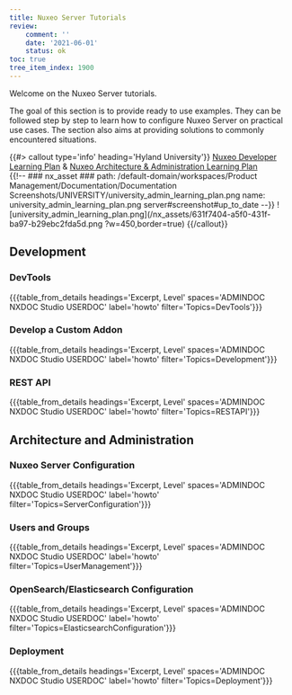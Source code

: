 ```yaml
---
title: Nuxeo Server Tutorials
review:
    comment: ''
    date: '2021-06-01'
    status: ok
toc: true
tree_item_index: 1900
---
```


Welcome on the Nuxeo Server tutorials.

The goal of this section is to provide ready to use examples. They can be followed step by step to learn how to configure Nuxeo Server on practical use cases. The section also aims at providing solutions to commonly encountered situations.

{{#> callout type='info' heading='Hyland University'}}
[Nuxeo Developer Learning Plan](https://university.hyland.com/learning-paths/l4182) & [Nuxeo Architecture & Administration Learning Plan](https://university.hyland.com/learning-paths/l4180)</br>
{{!--     ### nx_asset ###
    path: /default-domain/workspaces/Product Management/Documentation/Documentation Screenshots/UNIVERSITY/university_admin_learning_plan.png
    name: university_admin_learning_plan.png
    server#screenshot#up_to_date
--}}
![university_admin_learning_plan.png](/nx_assets/631f7404-a5f0-431f-ba97-b29ebc2fda5d.png ?w=450,border=true)
{{/callout}}

## Development

### DevTools

{{{table_from_details headings='Excerpt, Level' spaces='ADMINDOC NXDOC Studio USERDOC' label='howto' filter='Topics=DevTools'}}}

### Develop a Custom Addon

{{{table_from_details headings='Excerpt, Level' spaces='ADMINDOC NXDOC Studio USERDOC' label='howto' filter='Topics=Development'}}}

### REST API

{{{table_from_details headings='Excerpt, Level' spaces='ADMINDOC NXDOC Studio USERDOC' label='howto' filter='Topics=RESTAPI'}}}

## Architecture and Administration

### Nuxeo Server Configuration

{{{table_from_details headings='Excerpt, Level' spaces='ADMINDOC NXDOC Studio USERDOC' label='howto' filter='Topics=ServerConfiguration'}}}

### Users and Groups

{{{table_from_details headings='Excerpt, Level' spaces='ADMINDOC NXDOC Studio USERDOC' label='howto' filter='Topics=UserManagement'}}}

### OpenSearch/Elasticsearch Configuration

{{{table_from_details headings='Excerpt, Level' spaces='ADMINDOC NXDOC Studio USERDOC' label='howto' filter='Topics=ElasticsearchConfiguration'}}}

### Deployment

{{{table_from_details headings='Excerpt, Level' spaces='ADMINDOC NXDOC Studio USERDOC' label='howto' filter='Topics=Deployment'}}}
